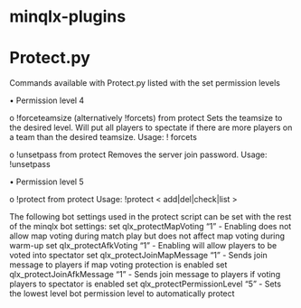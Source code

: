 # minqlx-plugins
# Protect.py
Commands available with Protect.py listed with the set permission levels

•	Permission level 4

o	!forceteamsize (alternatively !forcets) from protect
   Sets the teamsize to the desired level. Will put all players to spectate if there are more players on a team than the desired teamsize.
   Usage: ! forcets <wanted teamsize>
   
o	!unsetpass from protect
   Removes the server join password.
   Usage: !unsetpass
   
•	Permission level 5

o	!protect from protect
   Usage: !protect < add|del|check|list <player id> >



The following bot settings used in the protect script can be set with the rest of the minqlx bot settings:
set qlx_protectMapVoting “1” - Enabling does not allow map voting during match play but does not affect map voting during warm-up
set qlx_protectAfkVoting “1” - Enabling will allow players to be voted into spectator
set qlx_protectJoinMapMessage “1” - Sends join message to players if map voting protection is enabled
set qlx_protectJoinAfkMessage “1” - Sends join message to players if voting players to spectator is enabled
set qlx_protectPermissionLevel “5” - Sets the lowest level bot permission level to  automatically protect

